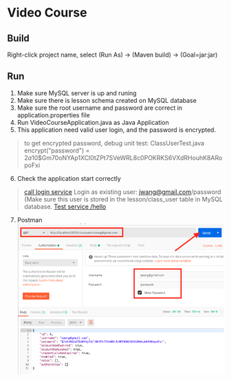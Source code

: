 # Video Course

## Build

Right-click project name, select (Run As) -> (Maven build) -> (Goal=jar:jar)

## Run
1. Make sure MySQL server is up and runing
2. Make sure there is lesson schema created on MySQL database
3. Make sure the root username and password are correct in application.properties file
4. Run VideoCourseApplication.java as Java Application 
5. This application need valid user login, and the password is encrypted.
>to get encrypted password, debug unit test: ClassUserTest.java
encrypt("password") = $2a$10$Gm70oNYAp1XCl0tZPt7SVeWRL8c0POKRKS6VXdRHouhK8ARopoFxi
6. Check the application start correctly
> [call login service](http://localhost:8000/login)
Login as existing user: jwang@gmail.com/password (Make sure this user is stored in the lesson/class_user table in MySQL database.
[Test service /hello](http://localhost:8000/hello)
7. Postman
![Postman Get user](getUser.png)